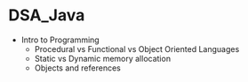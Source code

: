 # DSA_Java

- Intro to Programming 
  - Procedural vs Functional vs Object Oriented Languages
  - Static vs Dynamic memory allocation
  - Objects and references

